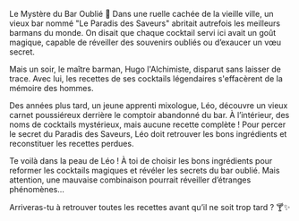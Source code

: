 Le Mystère du Bar Oublié 🍹
Dans une ruelle cachée de la vieille ville, un vieux bar nommé "Le Paradis des Saveurs" abritait autrefois les meilleurs barmans du monde. On disait que chaque cocktail servi ici avait un goût magique, capable de réveiller des souvenirs oubliés ou d’exaucer un vœu secret.

Mais un soir, le maître barman, Hugo l'Alchimiste, disparut sans laisser de trace. Avec lui, les recettes de ses cocktails légendaires s'effacèrent de la mémoire des hommes.

Des années plus tard, un jeune apprenti mixologue, Léo, découvre un vieux carnet poussiéreux derrière le comptoir abandonné du bar. À l’intérieur, des noms de cocktails mystérieux, mais aucune recette complète ! Pour percer le secret du Paradis des Saveurs, Léo doit retrouver les bons ingrédients et reconstituer les recettes perdues.

Te voilà dans la peau de Léo ! À toi de choisir les bons ingrédients pour reformer les cocktails magiques et révéler les secrets du bar oublié. Mais attention, une mauvaise combinaison pourrait réveiller d’étranges phénomènes...

Arriveras-tu à retrouver toutes les recettes avant qu’il ne soit trop tard ? 🍸✨
